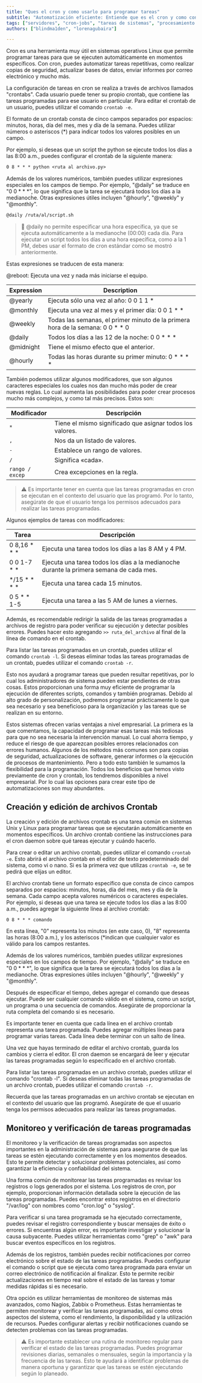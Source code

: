 ```yaml
---
title: "Ques el cron y como usarlo para programar tareas"
subtitle: "Automatización eficiente: Entiende que es el cron y como configurarlo Linux para optimizar tareas repetitivas y asegurar la estabilidad del servidor. Aprende paso a paso."
tags: ["servidores", "cron-jobs", "tareas de sistemas", "procesamiento de tareas"]
authors: ["blindma1den", "lorenagubaira"]

---
```


Cron es una herramienta muy útil en sistemas operativos Linux que permite programar tareas para que se ejecuten automáticamente en momentos específicos. Con cron, puedes automatizar tareas repetitivas, como realizar copias de seguridad, actualizar bases de datos, enviar informes por correo electrónico y mucho más.

La configuración de tareas en cron se realiza a través de archivos llamados "crontabs". Cada usuario puede tener su propio crontab, que contiene las tareas programadas para ese usuario en particular. Para editar el crontab de un usuario, puedes utilizar el comando `crontab -e`.

El formato de un crontab consta de cinco campos separados por espacios: minutos, horas, día del mes, mes y día de la semana. Puedes utilizar números o asteriscos (*) para indicar todos los valores posibles en un campo. 

Por ejemplo, si deseas que un script the python se ejecute todos los días a las 8:00 a.m., puedes configurar el crontab de la siguiente manera:

```txt
0 8 * * * python <ruta al archivo.py>
```

Además de los valores numéricos, también puedes utilizar expresiones especiales en los campos de tiempo. Por ejemplo, "@daily" se traduce en "0 0 * * *", lo que significa que la tarea se ejecutará todos los días a la medianoche. Otras expresiones útiles incluyen "@hourly", "@weekly" y "@monthly".

```txt
@daily /ruta/al/script.sh
```

> 🛟 @daily no permite especificar una hora específica, ya que se ejecuta automáticamente a la medianoche (00:00) cada día. Para ejecutar un script todos los días a una hora específica, como a la 1 PM, debes usar el formato de cron estándar como se mostró anteriormente.

Estas expresiones se traducen de esta manera:

@reboot: Ejecuta una vez y nada más iniciarse el equipo.

| Expression | Description |
|------------|-------------|
| @yearly    | Ejecuta sólo una vez al año: 0 0 1 1 * |
| @monthly   | Ejecuta una vez al mes y el primer día: 0 0 1 * * |
| @weekly    | Todas las semanas, el primer minuto de la primera hora de la semana: 0 0 * * 0 |
| @daily     | Todos los días a las 12 de la noche: 0 0 * * * |
| @midnight  | Tiene el mismo efecto que el anterior. |
| @hourly    | Todas las horas durante su primer minuto: 0 * * * * |


También podemos utilizar algunos modificadores, que son algunos caracteres especiales los cuales nos dan mucho más poder de crear nuevas reglas. Lo cual aumenta las posibilidades para poder crear procesos mucho más complejos, y como tal más precisos. Estos son:

| Modificador | Descripción |
|-------------|-------------|
| `*`           | Tiene el mismo significado que asignar todos los valores. |
| `,`           | Nos da un listado de valores. |
| `-`           | Establece un rango de valores. |
| `/`           | Significa «cada». |
| `rango / excep` | Crea excepciones en la regla. |


> ⚠️ Es importante tener en cuenta que las tareas programadas en cron se ejecutan en el contexto del usuario que las programó. Por lo tanto, asegúrate de que el usuario tenga los permisos adecuados para realizar las tareas programadas.

Algunos ejemplos de tareas con modificadores:

| Tarea                               | Descripción                                                                                 |
|-------------------------------------|---------------------------------------------------------------------------------------------|
| 0 8,16 * * *                        | Ejecuta una tarea todos los días a las 8 AM y 4 PM.                                         |
| 0 0 1-7 * *                         | Ejecuta una tarea todos los días a la medianoche durante la primera semana de cada mes.      |
| */15 * * * *                        | Ejecuta una tarea cada 15 minutos.                                                          |
| 0 5 * * 1-5                         | Ejecuta una tarea a las 5 AM de lunes a viernes.                                            |

Además, es recomendable redirigir la salida de las tareas programadas a archivos de registro para poder verificar su ejecución y detectar posibles errores. Puedes hacer esto agregando `>> ruta_del_archivo` al final de la línea de comando en el crontab.

Para listar las tareas programadas en un crontab, puedes utilizar el comando `crontab -l`. Si deseas eliminar todas las tareas programadas de un crontab, puedes utilizar el comando `crontab -r`.

Esto nos ayudará a programar tareas que pueden resultar repetitivas, por lo cual los administradores de sistema pueden estar pendientes de otras cosas. Estos proporcionan una forma muy eficiente de programar la ejecución de diferentes scripts, comandos y también programas. Debido al alto grado de personalización, podremos programar prácticamente lo que sea necesario y sea beneficioso para la organización y las tareas que se realizan en su entorno.

Estos sistemas ofrecen varias ventajas a nivel empresarial. La primera es la que comentamos, la capacidad de programar esas tareas más tediosas para que no sea necesaria la intervención manual. Lo cual ahorra tiempo, y reduce el riesgo de que aparezcan posibles errores relacionados con errores humanos. Algunos de los métodos más comunes son para copias de seguridad, actualizaciones de software, generar informes o la ejecución de procesos de mantenimiento. Pero a todo esto también le sumamos la flexibilidad para la programación. Todos los beneficios que hemos visto previamente de cron y crontab, los tendremos disponibles a nivel empresarial. Por lo cual las opciones para crear este tipo de automatizaciones son muy abundantes.

## Creación y edición de archivos Crontab

La creación y edición de archivos crontab es una tarea común en sistemas Unix y Linux para programar tareas que se ejecutarán automáticamente en momentos específicos. Un archivo crontab contiene las instrucciones para el cron daemon sobre qué tareas ejecutar y cuándo hacerlo.

Para crear o editar un archivo crontab, puedes utilizar el comando `crontab -e`. Esto abrirá el archivo crontab en el editor de texto predeterminado del sistema, como vi o nano. Si es la primera vez que utilizas `crontab -e`, se te pedirá que elijas un editor.

El archivo crontab tiene un formato específico que consta de cinco campos separados por espacios: minutos, horas, día del mes, mes y día de la semana. Cada campo acepta valores numéricos o caracteres especiales. Por ejemplo, si deseas que una tarea se ejecute todos los días a las 8:00 a.m., puedes agregar la siguiente línea al archivo crontab:

```
0 8 * * * comando
```

En esta línea, "0" representa los minutos (en este caso, 0), "8" representa las horas (8:00 a.m.), y los asteriscos (*indican que cualquier valor es válido para los campos restantes.

Además de los valores numéricos, también puedes utilizar expresiones especiales en los campos de tiempo. Por ejemplo, "@daily" se traduce en "0 0 * * *", lo que significa que la tarea se ejecutará todos los días a la medianoche. Otras expresiones útiles incluyen "@hourly", "@weekly" y "@monthly".

Después de especificar el tiempo, debes agregar el comando que deseas ejecutar. Puede ser cualquier comando válido en el sistema, como un script, un programa o una secuencia de comandos. Asegúrate de proporcionar la ruta completa del comando si es necesario.

Es importante tener en cuenta que cada línea en el archivo crontab representa una tarea programada. Puedes agregar múltiples líneas para programar varias tareas. Cada línea debe terminar con un salto de línea.

Una vez que hayas terminado de editar el archivo crontab, guarda los cambios y cierra el editor. El cron daemon se encargará de leer y ejecutar las tareas programadas según lo especificado en el archivo crontab.

Para listar las tareas programadas en un archivo crontab, puedes utilizar el comando "crontab -l". Si deseas eliminar todas las tareas programadas de un archivo crontab, puedes utilizar el comando `crontab -r`.

Recuerda que las tareas programadas en un archivo crontab se ejecutan en el contexto del usuario que las programó. Asegúrate de que el usuario tenga los permisos adecuados para realizar las tareas programadas.

## Monitoreo y verificación de tareas programadas

El monitoreo y la verificación de tareas programadas son aspectos importantes en la administración de sistemas para asegurarse de que las tareas se estén ejecutando correctamente y en los momentos deseados. Esto te permite detectar y solucionar problemas potenciales, así como garantizar la eficiencia y confiabilidad del sistema.

Una forma común de monitorear las tareas programadas es revisar los registros o logs generados por el sistema. Los registros de cron, por ejemplo, proporcionan información detallada sobre la ejecución de las tareas programadas. Puedes encontrar estos registros en el directorio "/var/log" con nombres como "cron.log" o "syslog".

Para verificar si una tarea programada se ha ejecutado correctamente, puedes revisar el registro correspondiente y buscar mensajes de éxito o errores. Si encuentras algún error, es importante investigar y solucionar la causa subyacente. Puedes utilizar herramientas como "grep" o "awk" para buscar eventos específicos en los registros.

Además de los registros, también puedes recibir notificaciones por correo electrónico sobre el estado de las tareas programadas. Puedes configurar el comando o script que se ejecuta como tarea programada para enviar un correo electrónico de notificación al finalizar. Esto te permite recibir actualizaciones en tiempo real sobre el estado de las tareas y tomar medidas rápidas si es necesario.

Otra opción es utilizar herramientas de monitoreo de sistemas más avanzados, como Nagios, Zabbix o Prometheus. Estas herramientas te permiten monitorear y verificar las tareas programadas, así como otros aspectos del sistema, como el rendimiento, la disponibilidad y la utilización de recursos. Puedes configurar alertas y recibir notificaciones cuando se detecten problemas con las tareas programadas.

> ⚠️ Es importante establecer una rutina de monitoreo regular para verificar el estado de las tareas programadas. Puedes programar revisiones diarias, semanales o mensuales, según la importancia y la frecuencia de las tareas. Esto te ayudará a identificar problemas de manera oportuna y garantizar que las tareas se estén ejecutando según lo planeado.
